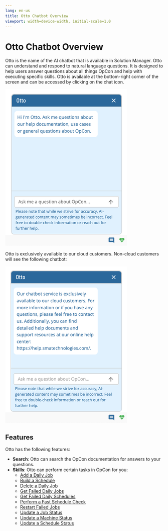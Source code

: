 ```yaml
---
lang: en-us
title: Otto Chatbot Overview
viewport: width=device-width, initial-scale=1.0
---
```


# Otto Chatbot Overview

Otto is the name of the AI chatbot that is available in Solution Manager. Otto can understand and respond to natural language questions. It is designed to help users answer questions about all things OpCon and help with executing specific skills. Otto is available at the bottom-right corner of the screen and can be accessed by clicking on the chat icon.

![Chatbot](../../../../Resources/Images/SM/Otto/Otto-Cloud-Users.png "Chatbot")

Otto is exclusively available to our cloud customers. Non-cloud customers will see the following chatbot:

![Chatbot](../../../../Resources/Images/SM/Otto/Otto-Non-Cloud-Users.png "Chatbot")

## Features

Otto has the following features:

- **Search**: Otto can search the OpCon documentation for answers to your questions.
- **Skills**: Otto can perform certain tasks in OpCon for you:
  - [Add a Daily Job](./Skills/Skill-Add-Daily-Job.md)
  - [Build a Schedule](./Skills/Skill-Build-Schedule.md)
  - [Delete a Daily Job](./Skills/Skill-Delete-Daily-Job.md)
  - [Get Failed Daily Jobs](./Skills/Skill-Get-Failed-Jobs.md)
  - [Get Failed Daily Schedules](./Skills/Skill-Get-Failed-Schedules.md)
  - [Perform a Fast Schedule Check](./Skills/Skill-Perform-A-Fast-Schedule-Check.md)
  - [Restart Failed Jobs](./Skills/Skill-Restart-Failed-Jobs.md)
  - [Update a Job Status](./Skills/Skill-Update-Job-Status.md)
  - [Update a Machine Status](./Skills/Skill-Update-Machine-Status.md)
  - [Update a Schedule Status](./Skills/Skill-Update-Schedule-Status.md)
